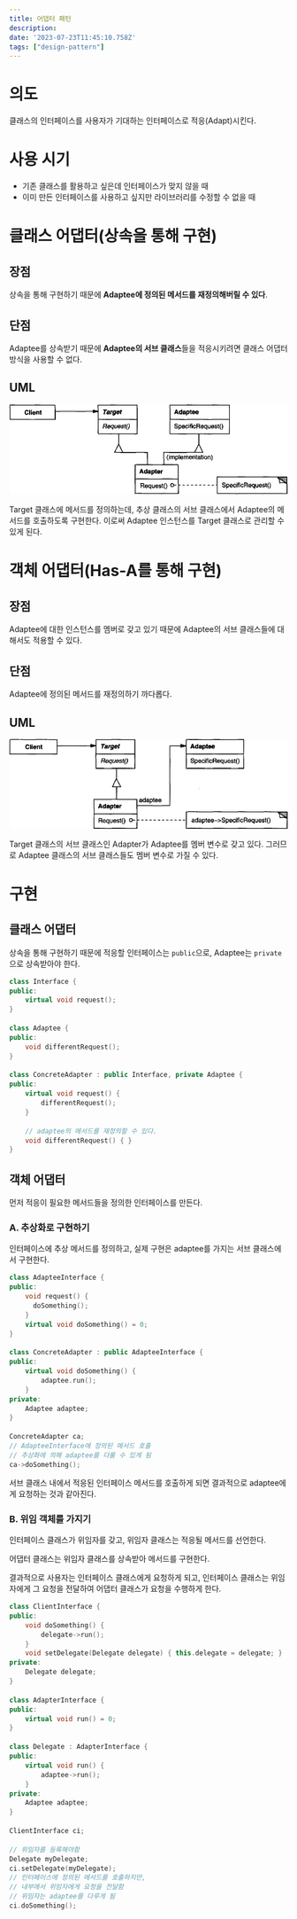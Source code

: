 ```yaml
---
title: 어댑터 패턴
description: 
date: '2023-07-23T11:45:10.758Z'
tags: ["design-pattern"]
---
```

# 의도

클래스의 인터페이스를 사용자가 기대하는 인터페이스로 적응(Adapt)시킨다.

# 사용 시기

- 기존 클래스를 활용하고 싶은데 인터페이스가 맞지 않을 때
- 이미 만든 인터페이스를 사용하고 싶지만 라이브러리를 수정할 수 없을 때

# 클래스 어댑터(상속을 통해 구현)

## 장점

상속을 통해 구현하기 때문에 **Adaptee에 정의된 메서드를 재정의해버릴 수 있다**.

## 단점

Adaptee를 상속받기 때문에 **Adaptee의 서브 클래스**들을 적응시키려면 클래스 어댑터 방식을 사용할 수 없다.

## UML

![Alt text](image.png)

Target 클래스에 메서드를 정의하는데, 추상 클래스의 서브 클래스에서 Adaptee의 메서드를 호출하도록 구현한다. 이로써 Adaptee 인스턴스를 Target 클래스로 관리할 수 있게 된다.

# 객체 어댑터(Has-A를 통해 구현)

## 장점

Adaptee에 대한 인스턴스를 멤버로 갖고 있기 때문에 Adaptee의 서브 클래스들에 대해서도 적용할 수 있다.

## 단점

Adaptee에 정의된 메서드를 재정의하기 까다롭다.

## UML

![Alt text](image-1.png)

Target 클래스의 서브 클래스인 Adapter가 Adaptee를 멤버 변수로 갖고 있다. 그러므로 Adaptee 클래스의 서브 클래스들도 멤버 변수로 가질 수 있다.

# 구현

## 클래스 어댑터

상속을 통해 구현하기 때문에 적응할 인터페이스는 `public`으로, Adaptee는 `private`으로 상속받아야 한다.

```cpp
class Interface {
public:
    virtual void request();
}

class Adaptee {
public:
    void differentRequest();
}

class ConcreteAdapter : public Interface, private Adaptee {
public:
    virtual void request() {
        differentRequest();
    }

    // adaptee의 메서드를 재정의할 수 있다.
    void differentRequest() { }
}
```

## 객체 어댑터

먼저 적응이 필요한 메서드들을 정의한 인터페이스를 만든다.

### A. 추상화로 구현하기

인터페이스에 추상 메서드를 정의하고, 실제 구현은 adaptee를 가지는 서브 클래스에서 구현한다. 

```cpp
class AdapteeInterface {
public:
    void request() {
      doSomething();
    }
    virtual void doSomething() = 0;
}

class ConcreteAdapter : public AdapteeInterface {
public:
    virtual void doSomething() {
        adaptee.run();
    }
private:
    Adaptee adaptee;
}

ConcreteAdapter ca;
// AdapteeInterface에 정의된 메서드 호출
// 추상화에 의해 adaptee를 다룰 수 있게 됨
ca->doSomething();
```

서브 클래스 내에서 적응된 인터페이스 메서드를 호출하게 되면 결과적으로 adaptee에게 요청하는 것과 같아진다.

### B. 위임 객체를 가지기

인터페이스 클래스가 위임자를 갖고, 위임자 클래스는 적응될 메서드를 선언한다.

어댑터 클래스는 위임자 클래스를 상속받아 메서드를 구현한다. 

결과적으로 사용자는 인터페이스 클래스에게 요청하게 되고, 인터페이스 클래스는 위임자에게 그 요청을 전달하여 어댑터 클래스가 요청을 수행하게 한다.

```cpp
class ClientInterface {
public:
    void doSomething() {
        delegate->run();
    }
    void setDelegate(Delegate delegate) { this.delegate = delegate; }
private:
    Delegate delegate;
}

class AdapterInterface {
public:
    virtual void run() = 0;
}

class Delegate : AdapterInterface {
public:
    virtual void run() {
        adaptee->run();
    }
private:
    Adaptee adaptee;
}

ClientInterface ci;

// 위임자를 등록해야함
Delegate myDelegate;
ci.setDelegate(myDelegate);
// 인터페이스에 정의된 메서드를 호출하지만,
// 내부에서 위임자에게 요청을 전달함
// 위임자는 adaptee를 다루게 됨
ci.doSomething();
```